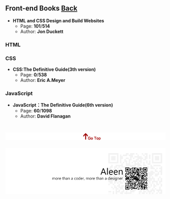 ## Front-end Books	[Back](./../Readme.md)

- **HTML and CSS Design and Build Websites**  
	- Page: **101**/**514**
	- Author: **Jon Duckett**	

### HTML

### CSS
- **CSS:The Definitive Guide(3th version)**
	- Page: **0**/**538**
	- Author: **Eric A.Meyer**

### JavaScript

- **JavaScript：The Definitive Guide(6th version)**
	- Page: **60**/**1098**
	- Author: **David Flanagan**

<a href="#" style="left:200px;"><img src="./../pic/gotop.png"></a>
=====
<a href="http://aleen42.github.io/" target="_blank" ><img src="./../pic/tail.gif"></a>
